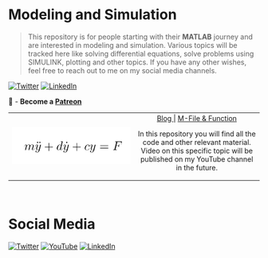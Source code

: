 Modeling and Simulation
================

> This repository is for people starting with their **MATLAB** journey and are interested in modeling and simulation. Various topics will be tracked here like solving
> differential equations, solve problems using SIMULINK, plotting and other topics. If you have any other wishes, feel free to reach out to me on my social media channels.

[![Twitter](https://img.shields.io/twitter/follow/Jousefm2.svg?label=Follow&style=social)](https://twitter.com/Jousefm2) [![LinkedIn](https://img.shields.io/badge/style--5eba00.svg?label=LinkedIn&logo=linkedin&style=social)](https://www.linkedin.com/in/jousefmurad/)

🎥 - **Become a [Patreon](https://www.patreon.com/theengiineer)**

<table width="100%">
  <tr>
        <td width="50%"><a href="https://www.youtube.com/user/TheEngiineer/"><img alt="ode45 - A brief step-by-step explanation" src="Images/DGL1.PNG"/></td>
        <td width="50%">
            <div align="center">
                     <a href="https://www.engineered-mind.com/post/l%C3%B6sung-einer-differentialgleichung-in-matlab-mit-dem-ode45-solver">Blog </a> |
                     <a href="https://github.com/jousefm/ModelingAndSimulation/tree/master/Code/ODE45">M-File & Function</a>
                     <p>In this repository you will find all the code and other relevant material. Video on this specific topic will be published on my YouTube channel in the future.</p></td>
    </tr>
</table>
<br/>

Social Media
================

[![Twitter](https://static.wixstatic.com/media/59687ffffc2042f885062ce2b0744381.png/v1/fill/w_20,h_20,al_c,q_80,usm_0.66_1.00_0.01/59687ffffc2042f885062ce2b0744381.webp)](https://twitter.com/Jousefm2) [![YouTube](https://static.wixstatic.com/media/44eb1e29ffa34198aee01e8d4f305903.png/v1/fill/w_20,h_20,al_c,q_80,usm_0.66_1.00_0.01/youtube.webp)](https://www.youtube.com/user/TheEngiineer/) [![LinkedIn](https://static.wixstatic.com/media/48a2a42b19814efaa824450f23e8a253.png/v1/fill/w_20,h_20,al_c,q_80,usm_0.66_1.00_0.01/48a2a42b19814efaa824450f23e8a253.webp)](https://www.linkedin.com/in/jousefmurad/)